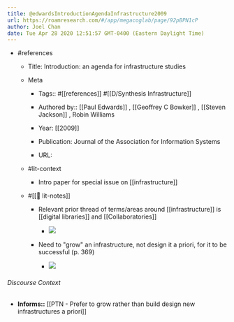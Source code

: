 ```yaml
---
title: @edwardsIntroductionAgendaInfrastructure2009
url: https://roamresearch.com/#/app/megacoglab/page/92pBPN1cP
author: Joel Chan
date: Tue Apr 28 2020 12:51:57 GMT-0400 (Eastern Daylight Time)
---
```


- #references

    - Title: Introduction: an agenda for infrastructure studies

    - Meta

        - Tags:: #[[references]] #[[D/Synthesis Infrastructure]]

        - Authored by::  [[Paul Edwards]] ,  [[Geoffrey C Bowker]] ,  [[Steven Jackson]] ,  Robin Williams

        - Year: [[2009]]

        - Publication: Journal of the Association for Information Systems

        - URL:

    - #lit-context

        - Intro paper for special issue on [[infrastructure]]

    - #[[📝 lit-notes]]

        - Relevant prior thread of terms/areas around [[infrastructure]] is [[digital libraries]] and [[Collaboratories]]

            - ![](https://firebasestorage.googleapis.com/v0/b/firescript-577a2.appspot.com/o/imgs%2Fapp%2Fmegacoglab%2F6Eb6NSQ4-l?alt=media&token=08259536-5163-4381-b650-c558420f6058)

        - Need to "grow" an infrastructure, not design it a priori, for it to be successful (p. 369)

            - ![](https://firebasestorage.googleapis.com/v0/b/firescript-577a2.appspot.com/o/imgs%2Fapp%2Fmegacoglab%2Fdz3DA2vwBu.png?alt=media&token=9ec1f4a7-eaa2-4d25-b296-6844498d2ea0)

###### Discourse Context

- **Informs::** [[PTN - Prefer to grow rather than build  design new infrastructures a priori]]
